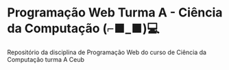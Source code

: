 # Programação Web Turma A - Ciência da Computação (⌐■_■)💻
Repositório da disciplina de Programação Web do curso de Ciência da Computação turma A Ceub
